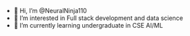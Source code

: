 - 👋 Hi, I’m @NeuralNinja110
- 👀 I’m interested in Full stack development and data science
- 🌱 I’m currently learning undergraduate in CSE AI/ML





<!---- 💞️ I’m looking to collaborate on Fi
- 📫 How to reach me ...



NeuralNinja110/NeuralNinja110 is a ✨ special ✨ repository because its `README.md` (this file) appears on your GitHub profile.
You can click the Preview link to take a look at your changes.
--->
